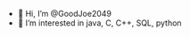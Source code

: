 - 👋 Hi, I’m @GoodJoe2049
- 👀 I’m interested in java, C, C++, SQL, python

<!---
GoodJoe2049/GoodJoe2049 is a ✨ special ✨ repository because its `README.md` (this file) appears on your GitHub profile.
You can click the Preview link to take a look at your changes.
--->
